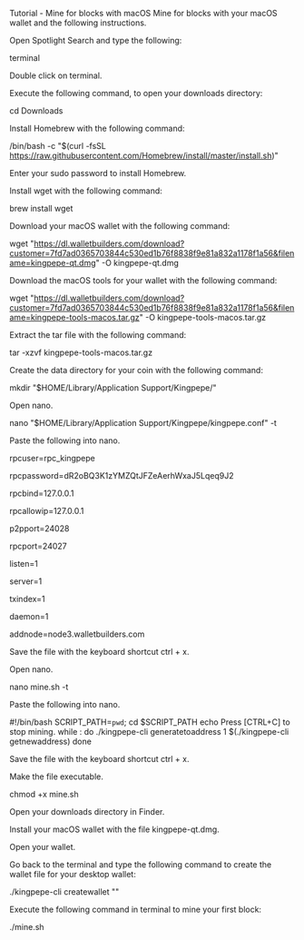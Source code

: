 Tutorial - Mine for blocks with macOS
Mine for blocks with your macOS wallet and the following instructions.

Open Spotlight Search and type the following:

terminal

Double click on terminal.

Execute the following command, to open your downloads directory:

cd Downloads

Install Homebrew with the following command:

/bin/bash -c "$(curl -fsSL https://raw.githubusercontent.com/Homebrew/install/master/install.sh)"

Enter your sudo password to install Homebrew.

Install wget with the following command:

brew install wget

Download your macOS wallet with the following command:

wget "https://dl.walletbuilders.com/download?customer=7fd7ad0365703844c530ed1b76f8838f9e81a832a1178f1a56&filename=kingpepe-qt.dmg" -O kingpepe-qt.dmg

Download the macOS tools for your wallet with the following command:

wget "https://dl.walletbuilders.com/download?customer=7fd7ad0365703844c530ed1b76f8838f9e81a832a1178f1a56&filename=kingpepe-tools-macos.tar.gz" -O kingpepe-tools-macos.tar.gz

Extract the tar file with the following command:

tar -xzvf kingpepe-tools-macos.tar.gz

Create the data directory for your coin with the following command:

mkdir "$HOME/Library/Application Support/Kingpepe/"

Open nano.

nano "$HOME/Library/Application Support/Kingpepe/kingpepe.conf" -t

Paste the following into nano.

rpcuser=rpc_kingpepe

rpcpassword=dR2oBQ3K1zYMZQtJFZeAerhWxaJ5Lqeq9J2

rpcbind=127.0.0.1

rpcallowip=127.0.0.1

p2pport=24028

rpcport=24027

listen=1

server=1

txindex=1

daemon=1

addnode=node3.walletbuilders.com

Save the file with the keyboard shortcut ctrl + x.

Open nano.

nano mine.sh -t

Paste the following into nano.

#!/bin/bash
SCRIPT_PATH=`pwd`;
cd $SCRIPT_PATH
echo Press [CTRL+C] to stop mining.
while :
do
./kingpepe-cli generatetoaddress 1 $(./kingpepe-cli getnewaddress)
done

Save the file with the keyboard shortcut ctrl + x.

Make the file executable.

chmod +x mine.sh

Open your downloads directory in Finder.

Install your macOS wallet with the file kingpepe-qt.dmg.

Open your wallet.

Go back to the terminal and type the following command to create the wallet file for your desktop wallet:

./kingpepe-cli createwallet ""

Execute the following command in terminal to mine your first block:

./mine.sh
